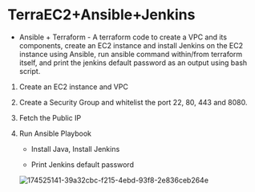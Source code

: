 # TerraEC2+Ansible+Jenkins


- Ansible + Terraform - A terraform code to create a VPC and its components, create an EC2 instance and install Jenkins on the EC2 instance using Ansible, run ansible command within/from terraform itself, and print the jenkins default password as an output using bash script. 

1) Create an EC2 instance and VPC

2) Create a Security Group and whitelist the port 22, 80, 443 and 8080.

3) Fetch the Public IP

4) Run Ansible Playbook

   - Install Java, Install Jenkins

   - Print Jenkins default password


   ![174525141-39a32cbc-f215-4ebd-93f8-2e836ceb264e](https://user-images.githubusercontent.com/85149943/191419688-f0c2f824-9d9d-4aa5-a4ea-ba2554104cf2.png)

